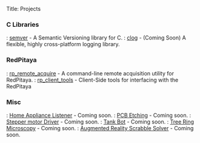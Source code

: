 Title: Projects

### C Libraries ###
: [semver](https://github.com/bkinman/semver) - A Semantic Versioning library for C.
: [clog]() - (Coming Soon) A flexible, highly cross-platform logging library.

### RedPitaya ###
: [rp_remote_acquire](https://github.com/bkinman/rp_remote_acquire) - A command-line remote acquisition utility for RedPitaya.
: [rp_client_tools](https://github.com/bkinman/rp_client_tools) - Client-Side tools for interfacing with the RedPitaya

### Misc ###
: [Home Appliance Listener]() - Coming soon.
: [PCB Etching]() - Coming soon.
: [Stepper motor Driver]() - Coming soon.
: [Tank Bot]() - Coming soon. 
: [Tree Ring Microscopy]() - Coming soon.
: [Augmented Reality Scrabble Solver]() - Coming soon.


